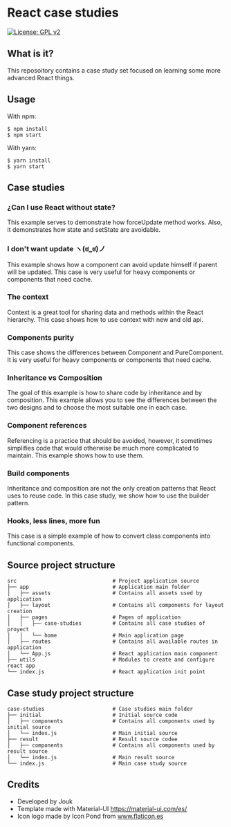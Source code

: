 # React case studies
[![License: GPL v2](https://img.shields.io/badge/License-GPL%20v2-blue.svg)](https://www.gnu.org/licenses/old-licenses/gpl-2.0.en.html)

## What is it?
This reposoitory contains a case study set focused on learning some more advanced React things.

## Usage

With npm:
```shell
$ npm install
$ npm start
```

With yarn:
```shell
$ yarn install
$ yarn start
```

## Case studies


### ¿Can I use React without state?
This example serves to demonstrate how forceUpdate method works. Also, it demonstrates how state and setState are avoidable.

### I don't want update ヽ(ಠ_ಠ)ノ
This example shows how a component can avoid update himself if parent will be updated. This case is very useful for heavy components or components that need cache.

### The context
Context is a great tool for sharing data and methods within the React hierarchy. This case shows how to use context with new and old api.

### Components purity
This case shows the differences between Component and PureComponent. It is very useful for heavy components or components that need cache.

### Inheritance vs Composition
The goal of this example is how to share code by inheritance and by composition. This example allows you to see the differences between the two designs and to choose the most suitable one in each case.

### Component references
Referencing is a practice that should be avoided, however, it sometimes simplifies code that would otherwise be much more complicated to maintain. This example shows how to use them.

### Build components
Inheritance and composition are not the only creation patterns that React uses to reuse code. In this case study, we show how to use the builder pattern.

### Hooks, less lines, more fun
This case is a simple example of how to convert class components into functional components.

## Source project structure

    src                               # Project application source
    ├── app                           # Application main folder
    │   ├── assets                    # Contains all assets used by application
    │   ├── layout                    # Contains all components for layout creation
    │   ├── pages                     # Pages of application
    │   │   ├── case-studies          # Contains all case studies of proyect
    │   │   └── home                  # Main application page
    │   ├── routes                    # Contains all available routes in application
    │   └── App.js                    # React application main component
    ├── utils                         # Modules to create and configure react app
    └── index.js                      # React application init point

## Case study project structure

    case-studies                      # Case studies main folder
    ├── initial                       # Initial source code
    │   ├── components                # Contains all components used by initial source
    │   └── index.js                  # Main initial source
    ├── result                        # Result source codee
    │   ├── components                # Contains all components used by result source
    │   └── index.js                  # Main result source
    └── index.js                      # Main case study source

## Credits

- Developed by Jouk
- Template made with Material-UI https://material-ui.com/es/
- Icon logo made by Icon Pond from www.flaticon.es
